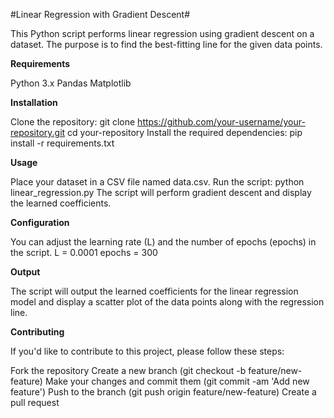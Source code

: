 #Linear Regression with Gradient Descent#

This Python script performs linear regression using gradient descent on a dataset. The purpose is to find the best-fitting line for the given data points.

**Requirements**

Python 3.x
Pandas
Matplotlib

**Installation**

Clone the repository:
git clone https://github.com/your-username/your-repository.git
cd your-repository
Install the required dependencies:
pip install -r requirements.txt

**Usage**

Place your dataset in a CSV file named data.csv.
Run the script:
python linear_regression.py
The script will perform gradient descent and display the learned coefficients.

**Configuration**

You can adjust the learning rate (L) and the number of epochs (epochs) in the script.
L = 0.0001
epochs = 300

**Output**

The script will output the learned coefficients for the linear regression model and display a scatter plot of the data points along with the regression line.

**Contributing**

If you'd like to contribute to this project, please follow these steps:

Fork the repository
Create a new branch (git checkout -b feature/new-feature)
Make your changes and commit them (git commit -am 'Add new feature')
Push to the branch (git push origin feature/new-feature)
Create a pull request
